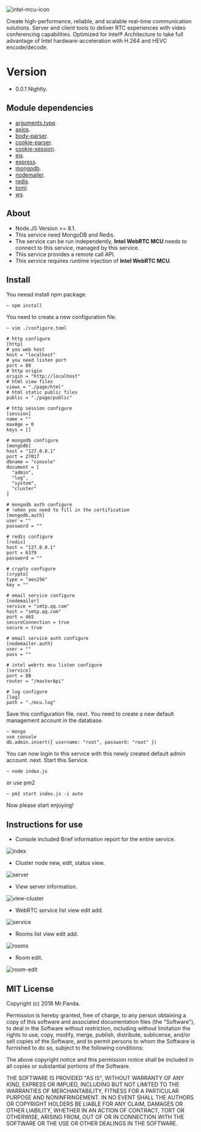 ![intel-mcu-icon](./src/intel_mcu.png)

Create high-performance, reliable, and scalable real-time communication solutions. Server and client tools to deliver RTC experiences with video conferencing capabilities. Optimized for Intel® Architecture to take full advantage of Intel hardware-acceleration with H.264 and HEVC encode/decode.


# Version

* 0.0.1 Nightly.

## Module dependencies

* [arguments.type](https://github.com/xivistudios/arguments.type).
* [axios](https://github.com/axios/axios).
* [body-parser](https://github.com/expressjs/body-parser).
* [cookie-parser](https://github.com/expressjs/cookie-parser).
* [cookie-session](https://github.com/expressjs/cookie-session).
* [ejs](https://github.com/tj/ejs).
* [express](https://github.com/expressjs/express).
* [mongodb](https://github.com/mongodb/node-mongodb-native).
* [nodemailer](https://github.com/nodemailer/nodemailer).
* [redis](https://github.com/NodeRedis/node_redis).
* [toml](https://github.com/BinaryMuse/toml-node).
* [ws](https://github.com/websockets/ws).

## About

* Node.JS Version >= 8.1.
* This service need MongoDB and Redis.
* The service can be run independently, **Intel WebRTC MCU** needs to connect to this service, managed by this service.
* This service provides a remote call API.
* This service requires runtime injection of **Intel WebRTC MCU**.

## Install

You neead install npm package.

```console
~ npm install
```

You need to create a new configuration file.

```console
~ vim ./configure.toml
```

```console
# http configure
[http]
# you web host
host = "localhost"
# you need listen port
port = 80
# http origin
origin = "http://localhost"
# html view files
views = "./page/html"
# html static public files
public = "./page/public"

# http session configure
[session]
name = ""
maxAge = 0
keys = []

# mongodb configure
[mongodb]
host = "127.0.0.1"
port = 27017
dbname = "console"
document = [
  "admin",
  "log",
  "system",
  "cluster"
]

# mongodb auth configure
# !when you need to fill in the certification
[mongodb.auth]
user = ""
password = ""

# redis configure
[redis]
host = "127.0.0.1"
port = 6379
password = ""

# crypto configure
[crypto]
type = "aes256"
key = ""

# email service configure
[nodemailer]
service = "smtp.qq.com"
host = "smtp.qq.com"
port = 465
secureConnection = true
secure = true

# email service auth configure
[nodemailer.auth]
user = ""
pass = ""

# intel webrtc mcu listen configure
[service]
port = 88
router = "/masterApi"

# log configure
[log]
path = "./mcu.log"
```

Save this configuration file.
next.
You need to create a new default management account in the database.

```console
~ mongo
use console
db.admin.insert({ username: "root", password: "root" })
```

You can now login to this service with this newly created default admin account.
next.
Start this Service.

```console
~ node index.js
```

or use pm2

```console
~ pm2 start index.js -i auto
```

Now please start enjoying!


## Instructions for use

* Console included Brief information report for the entire service.

![index](./src/indexv2.png)

* Cluster node new, edit, status view.

![server](./src/serverv1v2.png)

* View server information.

![view-cluster](./src/viewclusterv2.png)

* WebRTC service list view edit add.

![service](./src/servicev1v2.png)

* Rooms list view edit add.

![rooms](./src/roomsv1v2.png)

* Room edit.

![room-edit](./src/roomeditv2.png)


## MIT License

Copyright (c) 2018 Mr.Panda.

Permission is hereby granted, free of charge, to any person obtaining a copy
of this software and associated documentation files (the "Software"), to deal
in the Software without restriction, including without limitation the rights
to use, copy, modify, merge, publish, distribute, sublicense, and/or sell
copies of the Software, and to permit persons to whom the Software is
furnished to do so, subject to the following conditions:

The above copyright notice and this permission notice shall be included in all
copies or substantial portions of the Software.

THE SOFTWARE IS PROVIDED "AS IS", WITHOUT WARRANTY OF ANY KIND, EXPRESS OR
IMPLIED, INCLUDING BUT NOT LIMITED TO THE WARRANTIES OF MERCHANTABILITY,
FITNESS FOR A PARTICULAR PURPOSE AND NONINFRINGEMENT. IN NO EVENT SHALL THE
AUTHORS OR COPYRIGHT HOLDERS BE LIABLE FOR ANY CLAIM, DAMAGES OR OTHER
LIABILITY, WHETHER IN AN ACTION OF CONTRACT, TORT OR OTHERWISE, ARISING FROM,
OUT OF OR IN CONNECTION WITH THE SOFTWARE OR THE USE OR OTHER DEALINGS IN THE
SOFTWARE.

